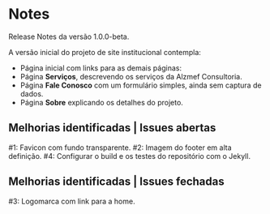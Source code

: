 # Notes

Release Notes da versão 1.0.0-beta.

A versão inicial do projeto de site institucional contempla:

*  Página inicial com links para as demais páginas:
*  Página **Serviços**, descrevendo os serviços da Alzmef Consultoria.
*  Página **Fale Conosco** com um formulário simples, ainda sem  captura de dados.
*  Página **Sobre** explicando os detalhes do projeto.

## Melhorias identificadas | Issues abertas

#1: Favicon com fundo transparente.
#2: Imagem do footer em alta definição.
#4: Configurar o build e os testes do repositório com o Jekyll.

## Melhorias identificadas | Issues fechadas

#3: Logomarca com link para a home.